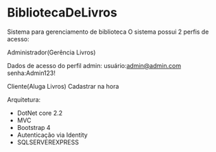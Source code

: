 # BibliotecaDeLivros


Sistema para gerenciamento de biblioteca
O sistema possui 2 perfis de acesso: 

Administrador(Gerência Livros)

Dados de acesso do perfil admin:
usuário:admin@admin.com
senha:Admin123!

Cliente(Aluga Livros)
Cadastrar na hora


Arquitetura:
- DotNet core 2.2
- MVC 
- Bootstrap 4
- Autenticação via Identity
- SQLSERVEREXPRESS
